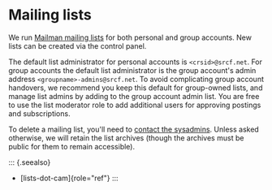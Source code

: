 Mailing lists
=============

We run [Mailman mailing lists](https://lists.srcf.net) for both personal
and group accounts. New lists can be created via the control panel.

The default list administrator for personal accounts is
`<crsid>@srcf.net`. For group accounts the default list administrator is
the group account\'s admin address `<groupname>-admins@srcf.net`. To
avoid complicating group account handovers, we recommend you keep this
default for group-owned lists, and manage list admins by adding to the
group account admin list. You are free to use the list moderator role to
add additional users for approving postings and subscriptions.

To delete a mailing list, you\'ll need to [contact the
sysadmins](https://www.srcf.net/contact). Unless asked otherwise, we
will retain the list archives (though the archives must be public for
them to remain accessible).

::: {.seealso}
-   [lists-dot-cam]{role="ref"}
:::
